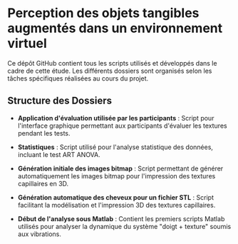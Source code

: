 # Perception des objets tangibles augmentés dans un environnement virtuel


Ce dépôt GitHub contient tous les scripts utilisés et développés dans le cadre de cette étude. Les différents dossiers sont organisés selon les tâches spécifiques réalisées au cours du projet.

## Structure des Dossiers

- **Application d'évaluation utilisée par les participants** : Script pour l'interface graphique permettant aux participants d'évaluer les textures pendant les tests.

- **Statistiques** : Script utilisé pour l'analyse statistique des données, incluant le test ART ANOVA.

- **Génération initiale des images bitmap** : Script permettant de générer automatiquement les images bitmap pour l'impression des textures capillaires en 3D.

- **Génération automatique des cheveux pour un fichier STL** : Script facilitant la modélisation et l'impression 3D des textures capillaires.

- **Début de l'analyse sous Matlab** : Contient les premiers scripts Matlab utilisés pour analyser la dynamique du système "doigt + texture" soumis aux vibrations.


